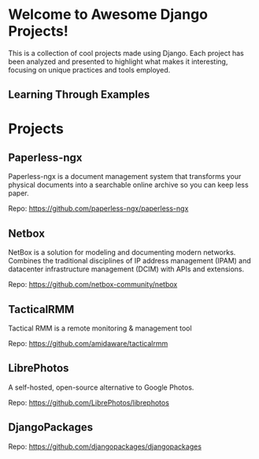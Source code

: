 # Welcome to Awesome Django Projects!

This is a collection of cool projects made using Django. Each project has been analyzed and presented to highlight what makes it interesting, focusing on unique practices and tools employed.

## Learning Through Examples

# Projects

## Paperless-ngx

Paperless-ngx is a document management system that transforms your physical documents into a searchable online archive so you can keep less paper.

Repo: https://github.com/paperless-ngx/paperless-ngx

## Netbox

NetBox is a solution for modeling and documenting modern networks. Combines the traditional disciplines of IP address management (IPAM) and datacenter infrastructure management (DCIM) with APIs and extensions.

Repo: https://github.com/netbox-community/netbox

## TacticalRMM

Tactical RMM is a remote monitoring & management tool

Repo: https://github.com/amidaware/tacticalrmm

## LibrePhotos

A self-hosted, open-source alternative to Google Photos.

Repo: https://github.com/LibrePhotos/librephotos

## DjangoPackages

Repo: https://github.com/djangopackages/djangopackages
